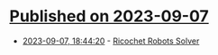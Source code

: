 # [Published on 2023-09-07](index.md)

* [2023-09-07, 18:44:20](https://lobste.rs/s/eprllj/ricochet_robots_solver) - [Ricochet Robots Solver](https://kevincox.ca/2023/09/02/ricochet-robots-solver/)

